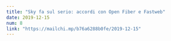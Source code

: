 ```yaml
---
title: "Sky fa sul serio: accordi con Open Fiber e Fastweb"
date: 2019-12-15
num: 8
link: "https://mailchi.mp/b76a6288b0fe/2019-12-15"
---
```

